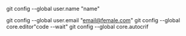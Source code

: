 git config --global user.name "name"


git config --global user.email "email@female.com"
git config --global core.editor"code --wait"
git config --global core.autocrif